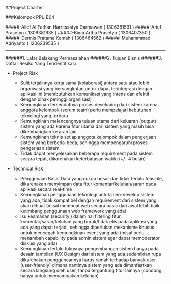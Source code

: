 ##Project Charter

###Kelompok PPL-B04

#####-Alief Al Fathan Harritssatya Darmawan ( 1306381591 )
#####-Arief Prasetyo                        ( 1306381635 )
#####-Bima Artha Prasetyo                   ( 1306407350 )
#####-Dennis Pratama Kamah                  ( 1306464562 )
#####-Muhammmad Adriyanto                   ( 1206239535 )

-------------------------------------------------------------------------------------------------------------------------------

######1. Latar Belakang Permasalahan
######2. Tujuan Bisnis
######3. Daftar Resiko Yang Teridentifikasi

  * Project Risk
    - Sulit terjalinnya kerja sama (kolaborasi) antara satu atau lebih organisasi yang bersangkutan untuk dapat terintegrasi dengan aplikasi ini (membutuhkan komunikasi yang intens dan efektif dengan pihak petinggi organisasi)
    - Kemungkinan tersendatnya proses developing dari sistem karena anggota kelompok (scrum team) perlu mempelajari kebutuhan teknologi yang terbaru
    - Kemungkinan melencengnya tujuan utama dari keluaran (output) sistem yang ada karena fitur utama dari sistem yang masih bisa dikembangkan ke arah lain
    - Kemungkinan teknis setiap anggota kelompok dalam pengerjaan sistem yang berbeda-beda, sehingga mempengaruhi proses pengerjaan sistem
    - Tidak dapat menyelesaikan beberapa requirement pada sistem secara tepat, dikarenakan keterbatasan waktu (+/- 4 bulan)

  * Technical Risk
    - Penggunaan Basis Data yang cukup besar dan tidak terlalu feasible, dikarenakan menyimpan data fitur komentar/keluhan/saran pada aplikasi secara real-time
    - Kemungkinan penggunaan teknologi untuk men-develop sistem yang ada, tidak kompatibel dengan requirement dari sistem yang akan dibuat (misal membuat web secara basic dari awal lebih baik ketimbang penggunaan web framework yang ada)
    - Isu keamanan (securityi) dalam hal filtering fitur komentar/saran/keluhan yang buruk/tidak etis pada aplikasi yang ada yang dapat terjadi, sehingga diperlukan mekanisme khusus untuk mencegah kemungkinan event yang ada (misal perlu menambah capability pada admin sistem agar dapat memoderator diskusi yang ada)
    - Kemungkinan terlalu fokusnya pengembangan sistem hanya pada desain tampilan (UX Design) dari sistem yang ada sedemikian rupa dikarenakan penggunaannya harus ramah terhadap banyak user (user-friendly) dimana nantinya sistem yang ada dimanfaatkan secara langsung oleh user, tanpa tergantung fitur lainnya (condong hanya untuk menyampaikan keluhan)

